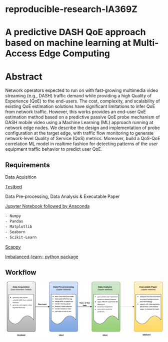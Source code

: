 # reproducible-research-IA369Z

# A predictive DASH QoE approach based on machine learning at Multi-Access Edge Computing 
# Abstract
Network operators expected to run on with fast-growing multimedia video streaming (e.g., DASH) traffic demand while providing a high Quality of Experience (QoE) to the end-users. The cost, complexity, and scalability of existing QoE estimation solutions have significant limitations to infer QoE from network traffic. However, this works provides an end-user QoE estimation method based on a predictive passive QoE probe mechanism of DASH mobile video using a Machine Learning (ML) approach running at network edge nodes. We describe the design and implementation of probe configuration at the target edge, with traffic flow monitoring to generate network-level Quality of Service (QoS) metrics. Moreover, build a QoS-QoE correlation ML model in realtime fashion for detecting patterns of the user equipment traffic behavior to predict user QoE.
## Requirements
Data Aquisition

[Testbed](https://github.com/sajibtariq/reproducible-research-IA369Z/tree/master/testbed)

Data Pre-processing, Data Analysis & Executable Paper

[Jupyter Notebook followed by Anaconda](https://docs.anaconda.com/anaconda/install/)
```bash
- Numpy
- Pandas
- Matplotlib
- Seaborn
- Scikit-Learn
```

[Scappy](https://anaconda.org/conda-forge/scapy)

[Imbalanced-learn- python package](https://anaconda.org/conda-forge/imbalanced-learn)


## Workflow
![alt text](https://github.com/sajibtariq/reproducible-research-IA369Z/blob/master/figures/Project%20workflow.jpg?raw=true)

